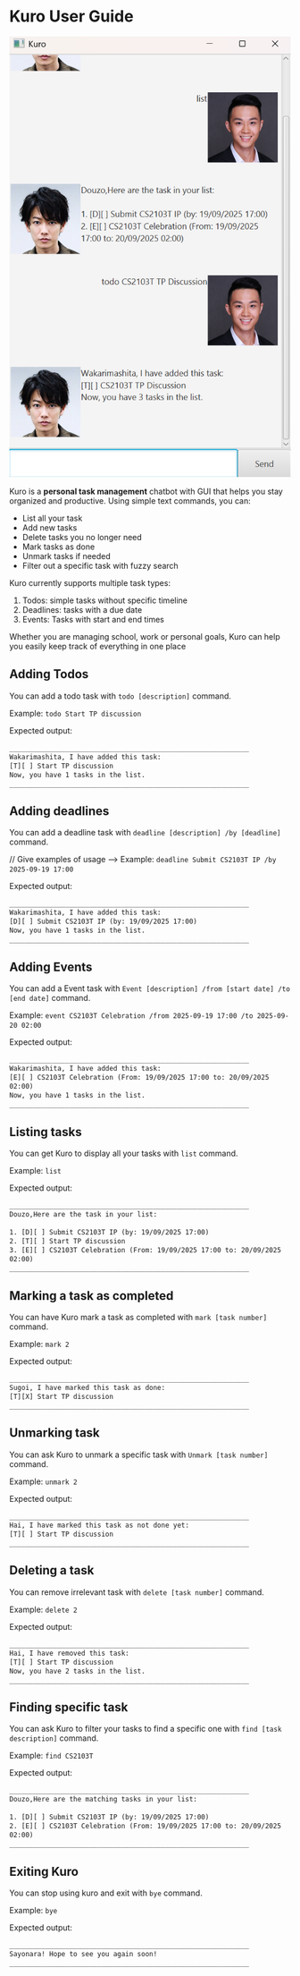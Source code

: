 # Kuro User Guide

<!--- // Update the title above to match the actual product name -->

<!--- // Product screenshot goes here -->
![Image of UI](ui.png)
<!-- // Product intro goes here --> 

Kuro is a **personal task management** chatbot with GUI that helps you stay organized and productive.
Using simple text commands, you can:
- List all your task
- Add new tasks
- Delete tasks you no longer need
- Mark tasks as done
- Unmark tasks if needed
- Filter out a specific task with fuzzy search

Kuro currently supports multiple task types:
1. Todos: simple tasks without specific timeline
2. Deadlines: tasks with a due date
3. Events: Tasks with start and end times

Whether you are managing school, work or personal goals, Kuro can help you easily keep track of everything in one place

## Adding Todos

<!--- // Describe the action and its outcome. -->
You can add a todo task with `todo [description]` command.

<!--- // Give examples of usage -->
Example: `todo Start TP discussion`

<!--- // A description of the expected outcome goes here -->
Expected output:
```
____________________________________________________________
Wakarimashita, I have added this task:
[T][ ] Start TP discussion
Now, you have 1 tasks in the list.
____________________________________________________________
```
## Adding deadlines

<!--- // Describe the action and its outcome. -->
You can add a deadline task with `deadline [description] /by [deadline]` command.

// Give examples of usage -->
Example: `deadline Submit CS2103T IP /by 2025-09-19 17:00`

<!--- // A description of the expected outcome goes here -->
Expected output:
```
____________________________________________________________
Wakarimashita, I have added this task:
[D][ ] Submit CS2103T IP (by: 19/09/2025 17:00)
Now, you have 1 tasks in the list.
____________________________________________________________
```

## Adding Events

<!--- // Describe the action and its outcome. -->
You can add a Event task with `Event [description] /from [start date] /to [end date]` command.

<!--- // Give examples of usage -->
Example: `event CS2103T Celebration /from 2025-09-19 17:00 /to 2025-09-20 02:00`

<!--- // A description of the expected outcome goes here -->
Expected output:
```
____________________________________________________________
Wakarimashita, I have added this task:
[E][ ] CS2103T Celebration (From: 19/09/2025 17:00 to: 20/09/2025 02:00)
Now, you have 1 tasks in the list.
____________________________________________________________
```

## Listing tasks

<!--- // Describe the action and its outcome. -->
You can get Kuro to display all your tasks with `list` command.

<!--- // Give examples of usage -->
Example: `list`

<!--- // A description of the expected outcome goes here -->
Expected output:
```
____________________________________________________________
Douzo,Here are the task in your list:

1. [D][ ] Submit CS2103T IP (by: 19/09/2025 17:00)
2. [T][ ] Start TP discussion
3. [E][ ] CS2103T Celebration (From: 19/09/2025 17:00 to: 20/09/2025 02:00)
____________________________________________________________
```

## Marking a task as completed

<!--- // Describe the action and its outcome. -->
You can have Kuro mark a task as completed with `mark [task number]` command.

<!--- // Give examples of usage -->
Example: `mark 2`

<!--- // A description of the expected outcome goes here -->
Expected output:
```
____________________________________________________________
Sugoi, I have marked this task as done:
[T][X] Start TP discussion
____________________________________________________________
```

## Unmarking task

<!--- // Describe the action and its outcome. -->
You can ask Kuro to unmark a specific task with `Unmark [task number]` command.

<!--- // Give examples of usage -->
Example: `unmark 2`

<!--- // A description of the expected outcome goes here -->
Expected output:
```
____________________________________________________________
Hai, I have marked this task as not done yet:
[T][ ] Start TP discussion
____________________________________________________________
```

## Deleting a task

<!--- // Describe the action and its outcome. -->
You can remove irrelevant task with `delete [task number]` command.

<!--- // Give examples of usage -->
Example: `delete 2`

<!--- // A description of the expected outcome goes here -->
Expected output:
```
____________________________________________________________
Hai, I have removed this task:
[T][ ] Start TP discussion
Now, you have 2 tasks in the list.
____________________________________________________________
```

## Finding specific task

<!--- // Describe the action and its outcome. -->
You can ask Kuro to filter your tasks to find a specific one with `find [task description]` command.

<!--- // Give examples of usage -->
Example: `find CS2103T`

<!--- // A description of the expected outcome goes here -->
Expected output:
```
____________________________________________________________
Douzo,Here are the matching tasks in your list:

1. [D][ ] Submit CS2103T IP (by: 19/09/2025 17:00)
2. [E][ ] CS2103T Celebration (From: 19/09/2025 17:00 to: 20/09/2025 02:00)
____________________________________________________________
```

## Exiting Kuro

<!--- // Describe the action and its outcome. -->
You can stop using kuro and exit with `bye` command.

<!--- // Give examples of usage-->
Example: `bye`

<!--- // A description of the expected outcome goes here -->
Expected output:
```
____________________________________________________________
Sayonara! Hope to see you again soon!
____________________________________________________________
```